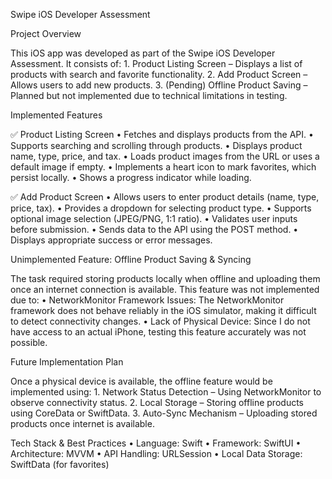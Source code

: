 Swipe iOS Developer Assessment

Project Overview

This iOS app was developed as part of the Swipe iOS Developer Assessment. It consists of:
	1.	Product Listing Screen – Displays a list of products with search and favorite functionality.
	2.	Add Product Screen – Allows users to add new products.
	3.	(Pending) Offline Product Saving – Planned but not implemented due to technical limitations in testing.

Implemented Features

✅ Product Listing Screen
	•	Fetches and displays products from the API.
	•	Supports searching and scrolling through products.
	•	Displays product name, type, price, and tax.
	•	Loads product images from the URL or uses a default image if empty.
	•	Implements a heart icon to mark favorites, which persist locally.
	•	Shows a progress indicator while loading.

✅ Add Product Screen
	•	Allows users to enter product details (name, type, price, tax).
	•	Provides a dropdown for selecting product type.
	•	Supports optional image selection (JPEG/PNG, 1:1 ratio).
	•	Validates user inputs before submission.
	•	Sends data to the API using the POST method.
	•	Displays appropriate success or error messages.

Unimplemented Feature: Offline Product Saving & Syncing

The task required storing products locally when offline and uploading them once an internet connection is available. This feature was not implemented due to:
	•	NetworkMonitor Framework Issues: The NetworkMonitor framework does not behave reliably in the iOS simulator, making it difficult to detect connectivity changes.
	•	Lack of Physical Device: Since I do not have access to an actual iPhone, testing this feature accurately was not possible.

Future Implementation Plan

Once a physical device is available, the offline feature would be implemented using:
	1.	Network Status Detection – Using NetworkMonitor to observe connectivity status.
	2.	Local Storage – Storing offline products using CoreData or SwiftData.
	3.	Auto-Sync Mechanism – Uploading stored products once internet is available.

Tech Stack & Best Practices
	•	Language: Swift
	•	Framework: SwiftUI
	•	Architecture: MVVM
	•	API Handling: URLSession
	•	Local Data Storage: SwiftData (for favorites)
